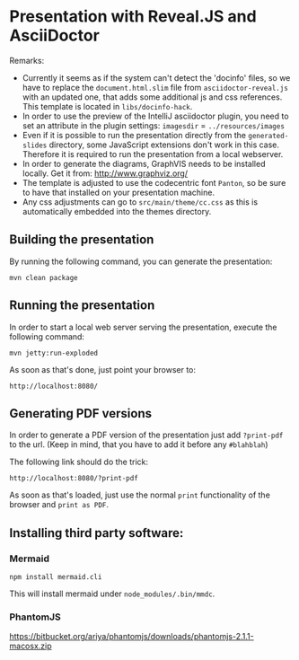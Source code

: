<!--

  Licensed to the Apache Software Foundation (ASF) under one or more
  contributor license agreements.  See the NOTICE file distributed with
  this work for additional information regarding copyright ownership.
  The ASF licenses this file to You under the Apache License, Version 2.0
  (the "License"); you may not use this file except in compliance with
  the License.  You may obtain a copy of the License at

      https://www.apache.org/licenses/LICENSE-2.0

  Unless required by applicable law or agreed to in writing, software
  distributed under the License is distributed on an "AS IS" BASIS,
  WITHOUT WARRANTIES OR CONDITIONS OF ANY KIND, either express or implied.
  See the License for the specific language governing permissions and
  limitations under the License.

-->

# Presentation with Reveal.JS and AsciiDoctor

Remarks:
- Currently it seems as if the system can't detect the 'docinfo' files, so we have to replace the `document.html.slim` file from `asciidoctor-reveal.js` with an updated one, that adds some additional js and css references. This template is located in `libs/docinfo-hack`.
- In order to use the preview of the IntelliJ asciidoctor plugin, you need to set an attribute in the plugin settings: `imagesdir` = `../resources/images`
- Even if it is possible to run the presentation directly from the `generated-slides` directory, some JavaScript extensions don't work in this case. Therefore it is required to run the presentation from a local webserver. 
- In order to generate the diagrams, GraphVIS needs to be installed locally. Get it from: http://www.graphviz.org/
- The template is adjusted to use the codecentric font `Panton`, so be sure to have that installed on your presentation machine.
- Any css adjustments can go to `src/main/theme/cc.css` as this is automatically embedded into the themes directory.

## Building the presentation

By running the following command, you can generate the presentation:

    mvn clean package
   
## Running the presentation

In order to start a local web server serving the presentation, execute the following command:

    mvn jetty:run-exploded
    
As soon as that's done, just point your browser to:

    http://localhost:8080/

## Generating PDF versions

In order to generate a PDF version of the presentation just add `?print-pdf` to the url. (Keep in mind, that you have to add it before any `#blahblah`)

The following link should do the trick:

    http://localhost:8080/?print-pdf
    
As soon as that's loaded, just use the normal `print` functionality of the browser and `print as PDF`.

## Installing third party software:

### Mermaid

    npm install mermaid.cli
    
This will install mermaid under `node_modules/.bin/mmdc`.

### PhantomJS

https://bitbucket.org/ariya/phantomjs/downloads/phantomjs-2.1.1-macosx.zip
